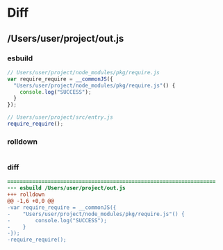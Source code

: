 # Diff
## /Users/user/project/out.js
### esbuild
```js
// Users/user/project/node_modules/pkg/require.js
var require_require = __commonJS({
  "Users/user/project/node_modules/pkg/require.js"() {
    console.log("SUCCESS");
  }
});

// Users/user/project/src/entry.js
require_require();
```
### rolldown
```js

```
### diff
```diff
===================================================================
--- esbuild	/Users/user/project/out.js
+++ rolldown	
@@ -1,6 +0,0 @@
-var require_require = __commonJS({
-    "Users/user/project/node_modules/pkg/require.js"() {
-        console.log("SUCCESS");
-    }
-});
-require_require();

```